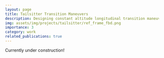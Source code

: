 ```yaml
---
layout: page
title: Tailsitter Transition Maneuvers
description: Designing constant altitude longitudinal transition maneuvers using equilibrium analyses. 
img: assets/img/projects/tailsitter/ref_frame_fbd.png
importance: 3
category: work
related_publications: true
---
```



Currently under construction!